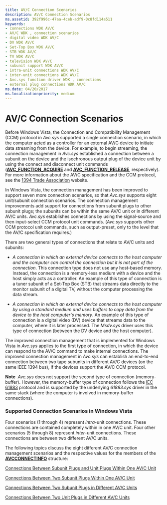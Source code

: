 ```yaml
---
title: AV/C Connection Scenarios
description: AV/C Connection Scenarios
ms.assetid: 392f996c-47aa-4ceb-adf9-0c8fd114a511
keywords:
- connections WDK AV/C
- AV/C WDK , connection scenarios
- digital video WDK AV/C
- DV WDK AV/C
- Set-Top Box WDK AV/C
- STB WDK AV/C
- TV WDK AV/C
- television WDK AV/C
- subunit support WDK AV/C
- intra-unit connections WDK AV/C
- inter-unit connections WDK AV/C
- Avc.sys function driver WDK , connections
- external plug connections WDK AV/C
ms.date: 04/20/2017
ms.localizationpriority: medium
---
```


# AV/C Connection Scenarios





Before Windows Vista, the Connection and Compatibility Management (CCM) protocol in *Avc.sys* supported a single connection scenario, in which the computer acted as a controller for an external AV/C device to initiate data streaming from the device. For example, to begin streaming, the connection management in *Avc.sys* established a connection between a subunit on the device and the isochronous output plug of the device unit by using the connect and disconnect unit commands ([**AVC\_FUNCTION\_ACQUIRE**](https://msdn.microsoft.com/library/windows/hardware/ff554148) and [**AVC\_FUNCTION\_RELEASE**](https://msdn.microsoft.com/library/windows/hardware/ff554169), respectively). For more information about the AV/C specification and the CCM protocol, see the [1394 Trade Association](http://go.microsoft.com/fwlink/p/?linkid=518448) website.

In Windows Vista, the connection management has been improved to support seven more connection scenarios, so that *Avc.sys* supports eight unit/subunit connection scenarios. The connection management improvements add support for connections from subunit plugs to other subunit plugs; the subunits can be within the same AV/C unit or in different AV/C units. *Avc.sys* establishes connections by using the signal-source and then input-select CCM protocol unit commands. (*Avc.sys* supports other CCM protocol unit commands, such as output-preset, only to the level that the AV/C specification requires.)

There are two general types of connections that relate to AV/C units and subunits:

-   *A connection in which an external device connects to the host computer and the computer can control the connection but it is not part of the connection*. This connection type does not use any host-based memory. Instead, the connection is a memory-less medium with a device and the host simply acts as a controller. An example of this type of connection is a tuner subunit of a Set-Top Box (STB) that streams data directly to the monitor subunit of a digital TV, without the computer processing the data stream.

-   *A connection in which an external device connects to the host computer by using a standard medium and uses buffers to copy data from the device to the host computer's memory*. An example of this type of connection is a digital video (DV) device that streams data to the computer, where it is later processed. The *Msdv.sys* driver uses this type of connection (between the DV device and the host computer).

The improved connection management that is implemented for Windows Vista in *Avc.sys* applies to the first type of connection, in which the device can respond to the AV/C command to make internal connections. The improved connection management in *Avc.sys* can establish an end-to-end connection between two tape subunits in different AV/C devices (on the same IEEE 1394 bus), if the devices support the AV/C CCM protocol.

**Note**  *Avc.sys* does not support the second type of connection (memory-buffer). However, the memory-buffer type of connection follows the [IEC 61883](https://msdn.microsoft.com/library/windows/hardware/ff537188) protocol and is supported by the underlying *61883.sys* driver in the same stack (where the computer is involved in memory-buffer connections).

 

### Supported Connection Scenarios in Windows Vista

Four scenarios (1 through 4) represent *intra*-unit connections. These connections are contained completely within in one AV/C unit. Four other scenarios (5 through 8) represent *inter*-unit connections. These connections are between two different AV/C units.

The following topics discuss the eight different AV/C connection management scenarios and the respective values for the members of the [**AVCCONNECTINFO**](https://msdn.microsoft.com/library/windows/hardware/ff554101) structure:

[Connections Between Subunit Plugs and Unit Plugs Within One AV/C Unit](connections-between-subunit-plugs-and-unit-plugs-within-one-av-c-unit.md)

[Connections Between Two Subunit Plugs Within One AV/C Unit](connections-between-two-subunit-plugs-within-one-av-c-unit.md)

[Connections Between Two Subunit Plugs in Different AV/C Units](connections-between-two-subunit-plugs-in-different-av-c-units.md)

[Connections Between Two Unit Plugs in Different AV/C Units](connections-between-two-unit-plugs-in-different-av-c-units.md)

 

 




